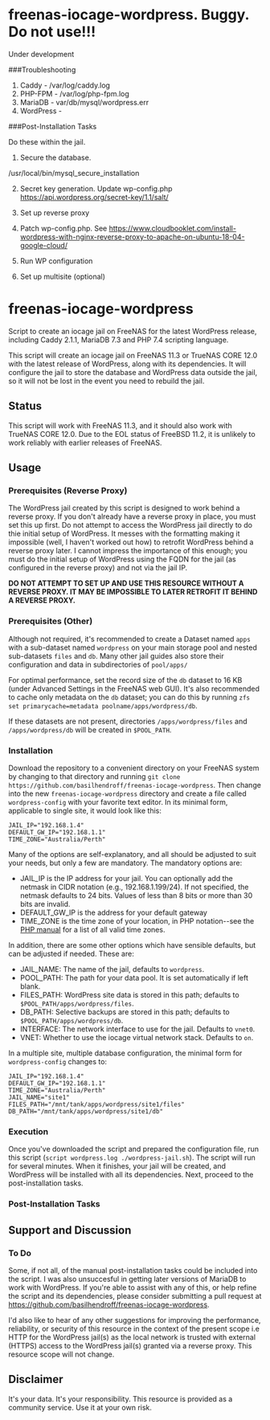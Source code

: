 # freenas-iocage-wordpress. Buggy. Do not use!!!

Under development

###Troubleshooting
1. Caddy - /var/log/caddy.log
2. PHP-FPM - /var/log/php-fpm.log
3. MariaDB - var/db/mysql/wordpress.err
4. WordPress - 

###Post-Installation Tasks

Do these within the jail.

1. Secure the database.

/usr/local/bin/mysql_secure_installation

2. Secret key generation. Update wp-config.php
https://api.wordpress.org/secret-key/1.1/salt/

3. Set up reverse proxy

4. Patch wp-config.php. See https://www.cloudbooklet.com/install-wordpress-with-nginx-reverse-proxy-to-apache-on-ubuntu-18-04-google-cloud/

5. Run WP configuration


5. Set up multisite (optional)

# freenas-iocage-wordpress
Script to create an iocage jail on FreeNAS for the latest WordPress release, including Caddy 2.1.1, MariaDB 7.3 and PHP 7.4 scripting language.

This script will create an iocage jail on FreeNAS 11.3 or TrueNAS CORE 12.0 with the latest release of WordPress, along with its dependencies. It will configure the jail to store the database and WordPress data outside the jail, so it will not be lost in the event you need to rebuild the jail.

## Status
This script will work with FreeNAS 11.3, and it should also work with TrueNAS CORE 12.0.  Due to the EOL status of FreeBSD 11.2, it is unlikely to work reliably with earlier releases of FreeNAS.

## Usage

### Prerequisites (Reverse Proxy)
The WordPress jail created by this script is designed to work behind a reverse proxy. If you don't already have a reverse proxy in place, you must set this up first. Do not attempt to access the WordPress jail directly to do thie initial setup of WordPress. It messes with the formatting making it impossible (well, I haven't worked out how) to retrofit WordPress behind a reverse proxy later. I cannot impress the importance of this enough; you must do the initial setup of WordPress using the FQDN for the jail (as configured in the reverse proxy) and not via the jail IP.

**DO NOT ATTEMPT TO SET UP AND USE THIS RESOURCE WITHOUT A REVERSE PROXY. IT MAY BE IMPOSSIBLE TO LATER RETROFIT IT BEHIND A REVERSE PROXY.**

### Prerequisites (Other)
Although not required, it's recommended to create a Dataset named `apps` with a sub-dataset named `wordpress` on your main storage pool and nested sub-datasets `files` and `db`.  Many other jail guides also store their configuration and data in subdirectories of `pool/apps/` 

For optimal performance, set the record size of the `db` dataset to 16 KB (under Advanced Settings in the FreeNAS web GUI).  It's also recommended to cache only metadata on the `db` dataset; you can do this by running `zfs set primarycache=metadata poolname/apps/wordpress/db`. 

If these datasets are not present, directories `/apps/wordpress/files` and `/apps/wordpress/db` will be created in `$POOL_PATH`.

### Installation
Download the repository to a convenient directory on your FreeNAS system by changing to that directory and running `git clone https://github.com/basilhendroff/freenas-iocage-wordpress`.  Then change into the new `freenas-iocage-wordpress` directory and create a file called `wordpress-config` with your favorite text editor.  In its minimal form, applicable to single site, it would look like this:
```
JAIL_IP="192.168.1.4"
DEFAULT_GW_IP="192.168.1.1"
TIME_ZONE="Australia/Perth"
```
Many of the options are self-explanatory, and all should be adjusted to suit your needs, but only a few are mandatory.  The mandatory options are:

* JAIL_IP is the IP address for your jail.  You can optionally add the netmask in CIDR notation (e.g., 192.168.1.199/24).  If not specified, the netmask defaults to 24 bits.  Values of less than 8 bits or more than 30 bits are invalid.
* DEFAULT_GW_IP is the address for your default gateway
* TIME_ZONE is the time zone of your location, in PHP notation--see the [PHP manual](http://php.net/manual/en/timezones.php) for a list of all valid time zones.
 
In addition, there are some other options which have sensible defaults, but can be adjusted if needed. These are:

- JAIL_NAME: The name of the jail, defaults to `wordpress`.
- POOL_PATH: The path for your data pool. It is set automatically if left blank.
- FILES_PATH: WordPress site data is stored in this path; defaults to `$POOL_PATH/apps/wordpress/files`.
- DB_PATH: Selective backups are stored in this path; defaults to `$POOL_PATH/apps/wordpress/db`.
- INTERFACE: The network interface to use for the jail. Defaults to `vnet0`.
- VNET: Whether to use the iocage virtual network stack. Defaults to `on`.

In a multiple site, multiple database configuration, the minimal form for `wordpress-config` changes to:
```
JAIL_IP="192.168.1.4"
DEFAULT_GW_IP="192.168.1.1"
TIME_ZONE="Australia/Perth"
JAIL_NAME="site1"
FILES_PATH="/mnt/tank/apps/wordpress/site1/files"
DB_PATH="/mnt/tank/apps/wordpress/site1/db"
```

### Execution
Once you've downloaded the script and prepared the configuration file, run this script (`script wordpress.log ./wordpress-jail.sh`).  The script will run for several minutes.  When it finishes, your jail will be created, and WordPress will be installed with all its dependencies. Next, proceed to the post-installation tasks. 

### Post-Installation Tasks



## Support and Discussion

### To Do
Some, if not all, of the manual post-installation tasks could be included into the script. I was also unsuccesful in getting later versions of MariaDB to work with WordPress. If you're able to assist with any of this, or help refine the script and its dependencies, please consider submitting a pull request at https://github.com/basilhendroff/freenas-iocage-wordpress. 

I'd also like to hear of any other suggestions for improving the performance, reliability, or security of this resource in the context of the present scope i.e HTTP for the WordPress jail(s) as the local network is trusted with external (HTTPS) access to the WordPress jail(s) granted via a reverse proxy. This resource scope will not change.

## Disclaimer
It's your data. It's your responsibility. This resource is provided as a community service. Use it at your own risk.
